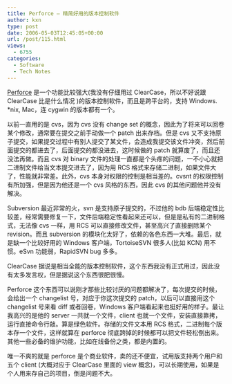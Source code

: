 ```yaml
---
title: Perforce – 精简好用的版本控制软件
author: kxn
type: post
date: 2006-05-03T12:45:05+00:00
url: /post/115.html
views:
  - 6755
categories:
  - Software
  - Tech Notes
---
```


<a href="http://www.perforce.com/" target="_blank">Perforce</a> 是一个功能比较强大(我没有仔细用过 ClearCase，所以不好说跟 ClearCase 比是什么情况 )的版本控制软件，而且是跨平台的，支持 Windows. \*nix, Mac，连 cygwin 的版本都有一个。

以前一直用的是 cvs，因为 cvs 没有 change set 的概念，因此为了将来可以回卷某个修改，通常要在提交之前手动做一个 patch 出来存档。但是 cvs 又不支持原子提交，如果提交过程中有别人提交了某文件，会造成我提交该文件冲突，然后前面提交的都进去了，后面提交的都没进去，这时候做的 patch 就算废了，而且还没法再做。而且 cvs 对 binary 文件的处理一直都是个头疼的问题，一不小心就把二进制文件给当文本提交进去了，因为用 RCS 格式来存储二进制，如果文件大了，性能就非常差。此外，cvs 本身对权限的控制是相当差的。cvsnt 的权限控制有所加强，但是因为他还是一个 cvs 风格的东西，因此 cvs 的其他问题他并没有解决。

Subversion 最近非常的火，svn 是支持原子提交的，不过他的 bdb 后端稳定性比较差，经常需要修复一下，文件后端稳定性看起来还可以，但是是私有的二进制格式，无法像 cvs 一样，用 RCS 可以直接修改文件，甚至高兴了直接删除某个 revision。而且 subversion 的模块化太好了，依赖的各色东西一大堆。最后，就是缺一个比较好用的 Windows 客户端，TortoiseSVN 很多人(比如 KCN) 用不惯。eSvn 功能弱，RapidSVN bug 多多。

ClearCase 据说是相当全能的版本控制软件，这个东西我没有正式用过，因此没有太多发言权，但是据说这个东西很肥很慢。

Perforce 这个东西可以说刚才那些比较讨厌的问题都解决了，每次提交的时候，会给出一个 changelist 号，对应于你这次提交的 patch，以后可以直接用这个 changelist 号来看 diff 或者回卷，Windows 客户端看起来也挺好用的样子。最让我高兴的是他的 server 一共就一个文件，client 也就一个文件，安装直接靠拷，运行直接命令行敲。算是绿色软件。存储的文件文本用 RCS 格式，二进制每个版本存一个文件，这样就算在 perforce 彻底跨掉的时候都可以把文件轻松倒出来。其他一些必备的维护功能，比如在线备份之类，都是内置的。

唯一不爽的就是 perforce 是个商业软件，卖的还不便宜，试用版支持两个用户和五个 client (大概对应于 ClearCase 里面的 view 概念)，可以长期使用，如果是个人用来存自己的项目，倒是问题不大。
